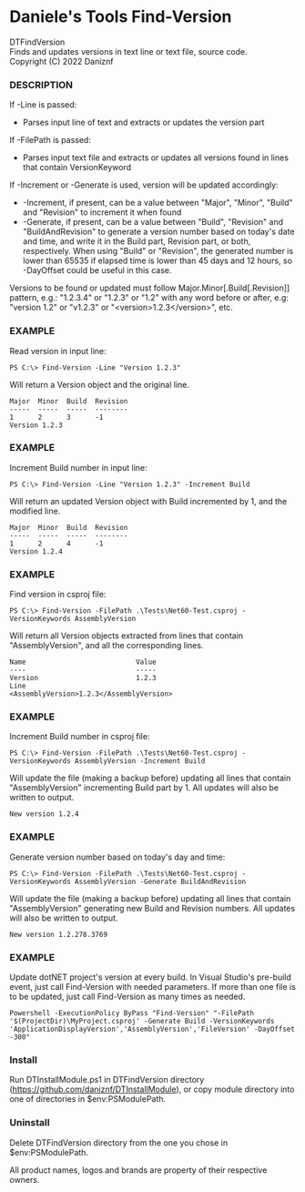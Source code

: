 # Daniele's Tools Find-Version
DTFindVersion<br>
Finds and updates versions in text line or text file, source code.<br>
Copyright (C) 2022 Daniznf

### DESCRIPTION
If -Line is passed:
- Parses input line of text and extracts or updates the version part

If -FilePath is passed:
- Parses input text file and extracts or updates all versions found in lines that contain VersionKeyword<br>

If -Increment or -Generate is used, version will be updated accordingly:
- -Increment, if present, can be a value between "Major", "Minor", "Build" and "Revision" to increment it when found
- -Generate, if present, can be a value between "Build", "Revision" and "BuildAndRevision" to generate a version number based on today's date and time, and write it in the Build part, Revision part, or both, respectively. When using "Build" or "Revision", the generated number is lower than 65535 if elapsed time is lower than 45 days and 12 hours, so -DayOffset could be useful in this case.

Versions to be found or updated must follow Major.Minor[.Build[.Revision]] pattern, e.g.: "1.2.3.4" or "1.2.3" or "1.2"
with any word before or after, e.g: "version 1.2" or "v1.2.3" or "\<version\>1.2.3\</version\>", etc.

### EXAMPLE

Read version in input line:
```
PS C:\> Find-Version -Line "Version 1.2.3"
```
Will return a Version object and the original line.
```
Major  Minor  Build  Revision
-----  -----  -----  --------
1      2      3      -1
Version 1.2.3
```

### EXAMPLE
Increment Build number in input line:
```
PS C:\> Find-Version -Line "Version 1.2.3" -Increment Build
```
Will return an updated Version object with Build incremented by 1, and the modified line.
```
Major  Minor  Build  Revision
-----  -----  -----  --------
1      2      4      -1
Version 1.2.4
```

### EXAMPLE
Find version in csproj file:
```
PS C:\> Find-Version -FilePath .\Tests\Net60-Test.csproj -VersionKeywords AssemblyVersion
```
Will return all Version objects extracted from lines that contain "AssemblyVersion", and all the corresponding lines.
```
Name                           Value
----                           -----
Version                        1.2.3
Line                           <AssemblyVersion>1.2.3</AssemblyVersion>
```

### EXAMPLE
Increment Build number in csproj file:
```
PS C:\> Find-Version -FilePath .\Tests\Net60-Test.csproj -VersionKeywords AssemblyVersion -Increment Build
```
Will update the file (making a backup before) updating all lines that contain "AssemblyVersion" incrementing Build part by 1. All updates will also be written to output.
```
New version 1.2.4
```

### EXAMPLE
Generate version number based on today's day and time:
```
PS C:\> Find-Version -FilePath .\Tests\Net60-Test.csproj -VersionKeywords AssemblyVersion -Generate BuildAndRevision
```
Will update the file (making a backup before) updating all lines that contain "AssemblyVersion" generating new Build and Revision numbers. All updates will also be written to output.
```
New version 1.2.278.3769
```

### EXAMPLE
Update dotNET project's version at every build.
In Visual Studio's pre-build event, just call Find-Version with needed parameters.
If more than one file is to be updated, just call Find-Version as many times as needed.
```
Powershell -ExecutionPolicy ByPass "Find-Version" "-FilePath '$(ProjectDir)\MyProject.csproj' -Generate Build -VersionKeywords 'ApplicationDisplayVersion','AssemblyVersion','FileVersion' -DayOffset -300"
```

### Install
Run DTInstallModule.ps1 in DTFindVersion directory (https://github.com/daniznf/DTInstallModule), or copy module directory into one of directories in $env:PSModulePath.

### Uninstall
Delete DTFindVersion directory from the one you chose in $env:PSModulePath.

All product names, logos and brands are property of their respective owners.